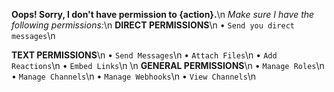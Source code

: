 **Oops! Sorry, I don't have permission to {action}.**\n
*Make sure I have the following permissions:*\n
__DIRECT PERMISSIONS__\n
• `Send you direct messages`\n

__TEXT PERMISSIONS__\n
• `Send Messages`\n
• `Attach Files`\n
• `Add Reactions`\n
• `Embed Links`\n
\n
__GENERAL PERMISSIONS__\n
• `Manage Roles`\n
• `Manage Channels`\n
• `Manage Webhooks`\n
• `View Channels`\n
